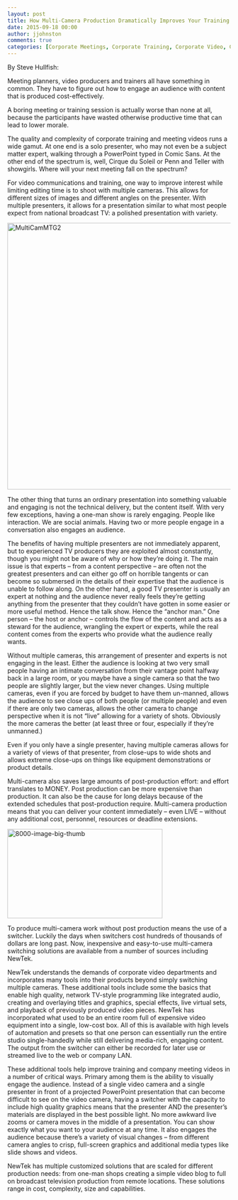 ```yaml
---
layout: post
title: How Multi-Camera Production Dramatically Improves Your Training and Company Meeting Videos
date: 2015-09-18 00:00
author: jjohnston
comments: true
categories: [Corporate Meetings, Corporate Training, Corporate Video, Corporate Video, Live Production, Live Production, Multi Camera, Multi Camera, TriCaster, TriCaster]
---
```

By Steve Hullfish:

Meeting planners, video producers and trainers all have something in common. They have to figure out how to engage an audience with content that is produced cost-effectively.

A boring meeting or training session is actually worse than none at all, because the participants have wasted otherwise productive time that can lead to lower morale.

The quality and complexity of corporate training and meeting videos runs a wide gamut. At one end is a solo presenter, who may not even be a subject matter expert, walking through a PowerPoint typed in Comic Sans. At the other end of the spectrum is, well, Cirque du Soleil or Penn and Teller with showgirls. Where will your next meeting fall on the spectrum?

For video communications and training, one way to improve interest while limiting editing time is to shoot with multiple cameras. This allows for different sizes of images and different angles on the presenter. With multiple presenters, it allows for a presentation similar to what most people expect from national broadcast TV: a polished presentation with variety.

<img class="aligncenter size-full wp-image-1462" src="http://blog.uk.newtek.com/wp-content/uploads/2015/09/MultiCamMTG2.jpg" alt="MultiCamMTG2" width="900" height="600" />

The other thing that turns an ordinary presentation into something valuable and engaging is not the technical delivery, but the content itself. With very few exceptions, having a one-man show is rarely engaging. People like interaction. We are social animals. Having two or more people engage in a conversation also engages an audience.

The benefits of having multiple presenters are not immediately apparent, but to experienced TV producers they are exploited almost constantly, though you might not be aware of why or how they’re doing it. The main issue is that experts – from a content perspective – are often not the greatest presenters and can either go off on horrible tangents or can become so submersed in the details of their expertise that the audience is unable to follow along. On the other hand, a good TV presenter is usually an expert at nothing and the audience never really feels they’re getting anything from the presenter that they couldn’t have gotten in some easier or more useful method. Hence the talk show. Hence the “anchor man.” One person – the host or anchor – controls the flow of the content and acts as a steward for the audience, wrangling the expert or experts, while the real content comes from the experts who provide what the audience really wants.

Without multiple cameras, this arrangement of presenter and experts is not engaging in the least. Either the audience is looking at two very small people having an intimate conversation from their vantage point halfway back in a large room, or you maybe have a single camera so that the two people are slightly larger, but the view never changes. Using multiple cameras, even if you are forced by budget to have them un-manned, allows the audience to see close ups of both people (or multiple people) and even if there are only two cameras, allows the other camera to change perspective when it is not “live” allowing for a variety of shots. Obviously the more cameras the better (at least three or four, especially if they’re unmanned.)

Even if you only have a single presenter, having multiple cameras allows for a variety of views of that presenter, from close-ups to wide shots and allows extreme close-ups on things like equipment demonstrations or product details.

Multi-camera also saves large amounts of post-production effort: and effort translates to MONEY. Post production can be more expensive than production. It can also be the cause for long delays because of the extended schedules that post-production require. Multi-camera production means that you can deliver your content immediately – even LIVE – without any additional cost, personnel, resources or deadline extensions.

<img class=" size-full wp-image-1463 alignleft" src="http://blog.uk.newtek.com/wp-content/uploads/2015/09/8000-image-big-thumb.jpg" alt="8000-image-big-thumb" width="350" height="201" />

To produce multi-camera work without post production means the use of a switcher. Luckily the days when switchers cost hundreds of thousands of dollars are long past. Now, inexpensive and easy-to-use multi-camera switching solutions are available from a number of sources including NewTek.

NewTek understands the demands of corporate video departments and incorporates many tools into their products beyond simply switching multiple cameras. These additional tools include some the basics that enable high quality, network TV-style programming like integrated audio, creating and overlaying titles and graphics, special effects, live virtual sets, and playback of previously produced video pieces. NewTek has incorporated what used to be an entire room full of expensive video equipment into a single, low-cost box. All of this is available with high levels of automation and presets so that one person can essentially run the entire studio single-handedly while still delivering media-rich, engaging content. The output from the switcher can either be recorded for later use or streamed live to the web or company LAN.

These additional tools help improve training and company meeting videos in a number of critical ways. Primary among them is the ability to visually engage the audience. Instead of a single video camera and a single presenter in front of a projected PowerPoint presentation that can become difficult to see on the video camera, having a switcher with the capacity to include high quality graphics means that the presenter AND the presenter’s materials are displayed in the best possible light. No more awkward live zooms or camera moves in the middle of a presentation. You can show exactly what you want to your audience at any time. It also engages the audience because there’s a variety of visual changes – from different camera angles to crisp, full-screen graphics and additional media types like slide shows and videos.

NewTek has multiple customized solutions that are scaled for different production needs: from one-man shops creating a simple video blog to full on broadcast television production from remote locations. These solutions range in cost, complexity, size and capabilities.

